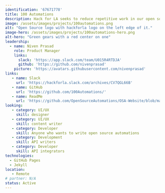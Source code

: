 ```yaml
---
identification: '67671778'
title: 100 Automations
description: Hack for LA seeks to reduce repetitive work in our open source projects and for the open source community.  This project will be both a showcase for the automations and/or microservices that we develop, but also a convenient home for those automations, so that they can be found, forked, and contributed to easily.
image: /assets/images/projects/100automations.png
alt: "Open Source logo with hackforla logo on the left edge of it."
image-hero: /assets/images/projects/100automations-hero.png
alt-hero: "Green gears with a red center on one"
leadership:
  - name: Niven Prasad
    role: Product Manager
    links:
      slack: 'https://app.slack.com/team/U015R4RTDJA'
      github: 'https://github.com/nivenprasad'
    picture: 'https://avatars.githubusercontent.com/nivenprasad'
links: 
   - name: Slack 
     url: 'https://hackforla.slack.com/archives/CV7QGL66B'
   - name: GitHub
     url: 'https://github.com/100Automations/'
   - name: ReadMe
     url: 'https://github.com/OpenSourceAutomations/OSA-Website/blob/master/README.md'
looking:
   - category: UI/UX
     skill: designer
   - category: UI/UX
     skill: content writer
   - category: Developer
     skill: Anyone who wants to write open source automations
   - category: Development
     skill: API writers
   - category: Developer
     skill: API integrators
technologies: 
  - GitHub Pages
  - Jekyll
location:
   - Remote
# partner: N/A
status: Active
---
```

